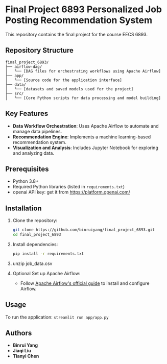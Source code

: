 # Final Project 6893 Personalized Job Posting Recommendation System

This repository contains the final project for the course EECS 6893. 

## Repository Structure

```
final_project_6893/
├── airflow-dag/
│   └── [DAG files for orchestrating workflows using Apache Airflow]
├── app/
│   └── [Source code for the application interface]
├── data/
│   └── [datasets and saved models used for the project]
├── src/
│   └── [Core Python scripts for data processing and model building]
```

## Key Features

- **Data Workflow Orchestration**: Uses Apache Airflow to automate and manage data pipelines.
- **Recommendation Engine**: Implements a machine learning-based recommendation system.
- **Visualization and Analysis**: Includes Jupyter Notebook for exploring and analyzing data.

## Prerequisites

- Python 3.8+
- Required Python libraries (listed in `requirements.txt`)
- openai API key: get it from https://platform.openai.com/
  
## Installation

1. Clone the repository:
   ```bash
   git clone https://github.com/binruiyang/final_project_6893.git
   cd final_project_6893
   ```

2. Install dependencies:
   ```bash
   pip install -r requirements.txt
   ```

3. unzip job_data.csv

4. Optional Set up Apache Airflow:
   - Follow [Apache Airflow's official guide](https://airflow.apache.org/docs/apache-airflow/stable/start.html) to install and configure Airflow.

## Usage

To run the application: 
```streamlit run app/app.py```



## Authors

- **Binrui Yang**
- **Jiaqi Liu**
- **Tianyi Chen**
